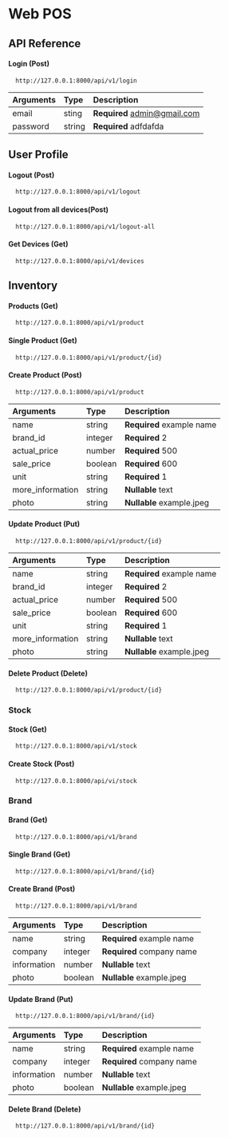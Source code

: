 # Web POS

## API Reference

#### Login (Post)

```http
  http://127.0.0.1:8000/api/v1/login
```

| Arguments | Type   | Description                  |
| :-------- | :----- | :--------------------------- |
| email     | sting  | **Required** admin@gmail.com |
| password  | string | **Required** adfdafda        |

## User Profile

#### Logout (Post)

```http
  http://127.0.0.1:8000/api/v1/logout
```

#### Logout from all devices(Post)

```http
  http://127.0.0.1:8000/api/v1/logout-all
```

#### Get Devices (Get)

```http
  http://127.0.0.1:8000/api/v1/devices
```

## Inventory

#### Products (Get)

```http
  http://127.0.0.1:8000/api/v1/product
```

#### Single Product (Get)

```http
  http://127.0.0.1:8000/api/v1/product/{id}
```

#### Create Product (Post)

```http
  http://127.0.0.1:8000/api/v1/product
```

| Arguments        | Type    | Description               |
| :--------------- | :------ | :------------------------ |
| name             | string  | **Required** example name |
| brand_id         | integer | **Required** 2            |
| actual_price     | number  | **Required** 500          |
| sale_price       | boolean | **Required** 600          |
| unit             | string  | **Required** 1            |
| more_information | string  | **Nullable** text         |
| photo            | string  | **Nullable** example.jpeg |

#### Update Product (Put)

```http
  http://127.0.0.1:8000/api/v1/product/{id}
```

| Arguments        | Type    | Description               |
| :--------------- | :------ | :------------------------ |
| name             | string  | **Required** example name |
| brand_id         | integer | **Required** 2            |
| actual_price     | number  | **Required** 500          |
| sale_price       | boolean | **Required** 600          |
| unit             | string  | **Required** 1            |
| more_information | string  | **Nullable** text         |
| photo            | string  | **Nullable** example.jpeg |

#### Delete Product (Delete)

```http
  http://127.0.0.1:8000/api/v1/product/{id}
```

### Stock

#### Stock (Get)

```http
  http://127.0.0.1:8000/api/v1/stock
```

#### Create Stock (Post)

```http
  http://127.0.0.1:8000/api/vi/stock
```

### Brand

#### Brand (Get)

```http
  http://127.0.0.1:8000/api/v1/brand
```

#### Single Brand (Get)

```http
  http://127.0.0.1:8000/api/v1/brand/{id}
```

#### Create Brand (Post)

```http
  http://127.0.0.1:8000/api/v1/brand
```

| Arguments   | Type    | Description               |
| :---------- | :------ | :------------------------ |
| name        | string  | **Required** example name |
| company     | integer | **Required** company name |
| information | number  | **Nullable** text         |
| photo       | boolean | **Nullable** example.jpeg |

#### Update Brand (Put)

```http
  http://127.0.0.1:8000/api/v1/brand/{id}
```

| Arguments   | Type    | Description               |
| :---------- | :------ | :------------------------ |
| name        | string  | **Required** example name |
| company     | integer | **Required** company name |
| information | number  | **Nullable** text         |
| photo       | boolean | **Nullable** example.jpeg |

#### Delete Brand (Delete)

```http
  http://127.0.0.1:8000/api/v1/brand/{id}
```
